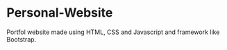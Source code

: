 # Personal-Website
Portfol website made using HTML, CSS and Javascript and framework like Bootstrap.
